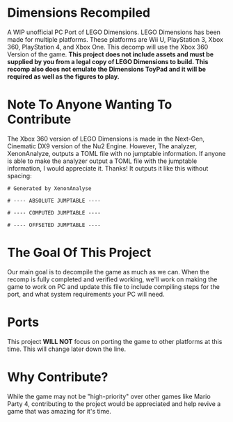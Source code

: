 # Dimensions Recompiled
A WIP unofficial PC Port of LEGO Dimensions. LEGO Dimensions has been made for multiple platforms. These platforms are Wii U, PlayStation 3, Xbox 360, PlayStation 4, and Xbox One. This decomp will use the Xbox 360 Version of the game. **This project does not include assets and must be supplied by you from a legal copy of LEGO Dimensions to build. This recomp also does not emulate the Dimensions ToyPad and it will be required as well as the figures to play.**

# Note To Anyone Wanting To Contribute
The Xbox 360 version of LEGO Dimensions is made in the Next-Gen, Cinematic DX9 version of the Nu2 Engine. However, The analyzer, XenonAnalyze, outputs a TOML file with no jumptable information. If anyone is able to make the analyzer output a TOML file with the jumptable information, I would appreciate it. Thanks! It outputs it like this without spacing:

`# Generated by XenonAnalyse`

`# ---- ABSOLUTE JUMPTABLE ----`

`# ---- COMPUTED JUMPTABLE ----`

`# ---- OFFSETED JUMPTABLE ----`

# The Goal Of This Project
Our main goal is to decompile the game as much as we can. When the recomp is fully completed and verified working, we'll work on making the game to work on PC and update this file to include compiling steps for the port, and what system requirements your PC will need.

# Ports
This project **WILL NOT** focus on porting the game to other platforms at this time. This will change later down the line.

# Why Contribute?
While the game may not be "high-priority" over other games like Mario Party 4, contributing to the project would be appreciated and help revive a game that was amazing for it's time.
